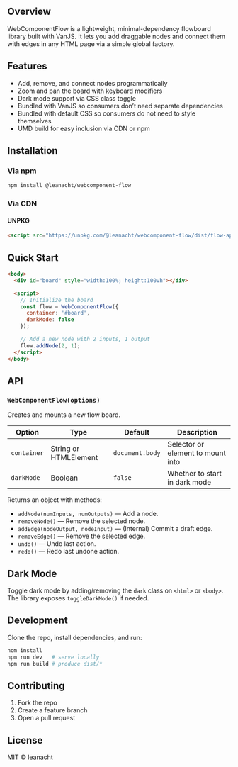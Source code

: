 ## Overview

WebComponentFlow is a lightweight, minimal-dependency flowboard library built with VanJS. It lets you add draggable nodes and connect them with edges in any HTML page via a simple global factory.

## Features

* Add, remove, and connect nodes programmatically
* Zoom and pan the board with keyboard modifiers
* Dark mode support via CSS class toggle
* Bundled with VanJS so consumers don’t need separate dependencies
* Bundled with default CSS so consumers do not need to style themselves
* UMD build for easy inclusion via CDN or npm

## Installation

### Via npm

```bash
npm install @leanacht/webcomponent-flow
```

### Via CDN

#### UNPKG

```html
<script src="https://unpkg.com/@leanacht/webcomponent-flow/dist/flow-app.umd.js"></script>
```

## Quick Start

```html
<body>
  <div id="board" style="width:100%; height:100vh"></div>

  <script>
    // Initialize the board
    const flow = WebComponentFlow({
      container: '#board',
      darkMode: false
    });

    // Add a new node with 2 inputs, 1 output
    flow.addNode(2, 1);
  </script>
</body>
```

## API

### `WebComponentFlow(options)`

Creates and mounts a new flow board.

| Option      | Type                  | Default         | Description                       |
| ----------- | --------------------- | --------------- | --------------------------------- |
| `container` | String or HTMLElement | `document.body` | Selector or element to mount into |
| `darkMode`  | Boolean               | `false`         | Whether to start in dark mode     |

Returns an object with methods:

* `addNode(numInputs, numOutputs)` — Add a node.
* `removeNode()` — Remove the selected node.
* `addEdge(nodeOutput, nodeInput)` — (Internal) Commit a draft edge.
* `removeEdge()` — Remove the selected edge.
* `undo()` — Undo last action.
* `redo()` — Redo last undone action.

## Dark Mode

Toggle dark mode by adding/removing the `dark` class on `<html>` or `<body>`. The library exposes `toggleDarkMode()` if needed.

## Development

Clone the repo, install dependencies, and run:

```bash
nom install
npm run dev   # serve locally
npm run build # produce dist/*
```

## Contributing

1. Fork the repo
2. Create a feature branch
3. Open a pull request

## License

MIT © leanacht
